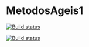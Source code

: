 # MetodosAgeis1

[![Build status](https://ci.appveyor.com/api/projects/status/31mqim2o9wwo3ner?svg=true)](https://ci.appveyor.com/project/lkrjunior/metodosageis1)

[![Build status](https://ci.appveyor.com/api/projects/status/31mqim2o9wwo3ner/branch/master?svg=true)](https://ci.appveyor.com/project/lkrjunior/metodosageis1/branch/master)
